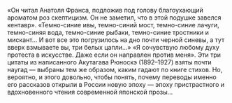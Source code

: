 <!--2017-01-02 07:44:24-->
«Он читал Анатоля Франса, подложив под голову благоухающий ароматом роз скептицизм. Он не заметил, что в этой подушке завелся кентавр».
    «Темно-синие ивы, темно-синий мост, темно-синие лачуги, темно-синяя вода, темно-синие рыбаки, темно-синие тростники и мискант… И вот все это погрузилось на дно почти черной синевы, а тут вверх взмываете вы, три белых цапли…»
    «Я сочувствую любому духу протеста в искусстве. Даже если он направлен против меня».
    Эти три цитаты из написанного Акутагава Рюноскэ (1892–1927) взяты почти наугад — выбраны тем же образом, каким гадают по книге стихов. Но, вероятно, и этого довольно, чтобы понять, почему переводы именно его рассказов открыли в России новую эпоху — эпоху пристрастного и вдохновенного чтения современной японской прозы…